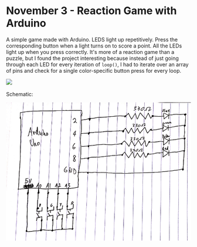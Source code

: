 # November 3 - Reaction Game with Arduino
A simple game made with Arduino. LEDS light up repetitively. Press the corresponding button when a light turns on to score a point. All the LEDs light up when you press correctly. It's more of a reaction game than a puzzle, but I found the project interesting because instead of just going through each LED for every iteration of `loop()`, I had to iterate over an array of pins and check for a single color-specific button press for every loop.

<img src="sample.gif" width="600px">

Schematic:

<img src="schematic.jpg" width="600px">
